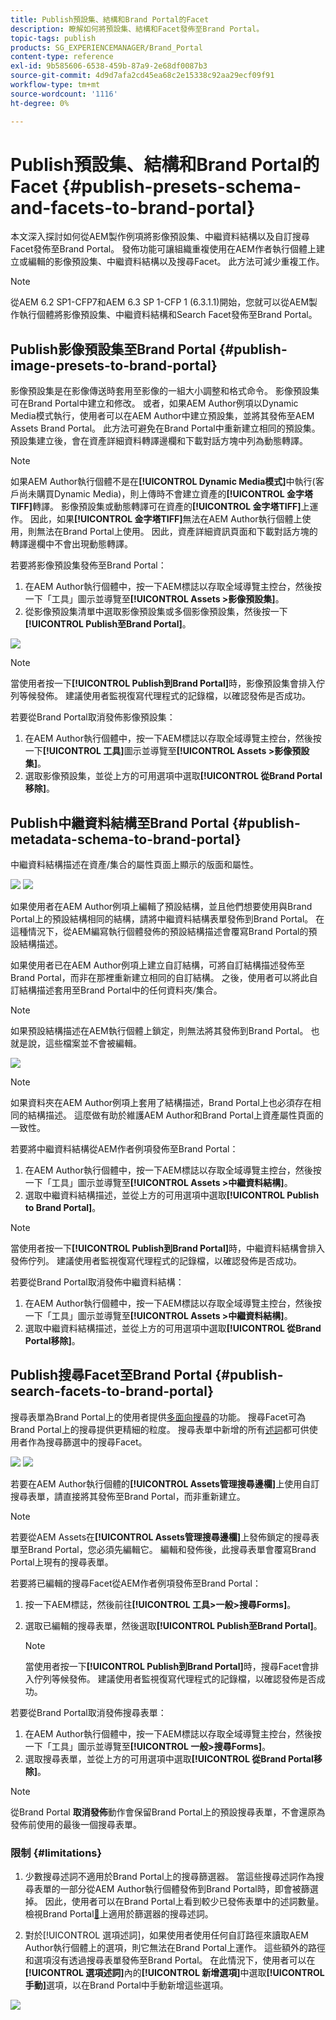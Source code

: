 ```yaml
---
title: Publish預設集、結構和Brand Portal的Facet
description: 瞭解如何將預設集、結構和Facet發佈至Brand Portal。
topic-tags: publish
products: SG_EXPERIENCEMANAGER/Brand_Portal
content-type: reference
exl-id: 9b585606-6538-459b-87a9-2e68df0087b3
source-git-commit: 4d9d7afa2cd45ea68c2e15338c92aa29ecf09f91
workflow-type: tm+mt
source-wordcount: '1116'
ht-degree: 0%

---
```


# Publish預設集、結構和Brand Portal的Facet {#publish-presets-schema-and-facets-to-brand-portal}

本文深入探討如何從AEM製作例項將影像預設集、中繼資料結構以及自訂搜尋Facet發佈至Brand Portal。 發佈功能可讓組織重複使用在AEM作者執行個體上建立或編輯的影像預設集、中繼資料結構以及搜尋Facet。 此方法可減少重複工作。

>[!NOTE]
>
>從AEM 6.2 SP1-CFP7和AEM 6.3 SP 1-CFP 1 (6.3.1.1)開始，您就可以從AEM製作執行個體將影像預設集、中繼資料結構和Search Facet發佈至Brand Portal。

## Publish影像預設集至Brand Portal {#publish-image-presets-to-brand-portal}

影像預設集是在影像傳送時套用至影像的一組大小調整和格式命令。 影像預設集可在Brand Portal中建立和修改。 或者，如果AEM Author例項以Dynamic Media模式執行，使用者可以在AEM Author中建立預設集，並將其發佈至AEM Assets Brand Portal。 此方法可避免在Brand Portal中重新建立相同的預設集。
預設集建立後，會在資產詳細資料轉譯邊欄和下載對話方塊中列為動態轉譯。

>[!NOTE]
>
>如果AEM Author執行個體不是在&#x200B;**[!UICONTROL Dynamic Media模式]**&#x200B;中執行(客戶尚未購買Dynamic Media)，則上傳時不會建立資產的&#x200B;**[!UICONTROL 金字塔TIFF]**&#x200B;轉譯。 影像預設集或動態轉譯可在資產的&#x200B;**[!UICONTROL 金字塔TIFF]**&#x200B;上運作。 因此，如果&#x200B;**[!UICONTROL 金字塔TIFF]**&#x200B;無法在AEM Author執行個體上使用，則無法在Brand Portal上使用。 因此，資產詳細資訊頁面和下載對話方塊的轉譯邊欄中不會出現動態轉譯。

若要將影像預設集發佈至Brand Portal：

1. 在AEM Author執行個體中，按一下AEM標誌以存取全域導覽主控台，然後按一下「工具」圖示並導覽至&#x200B;**[!UICONTROL Assets >影像預設集]**。
1. 從影像預設集清單中選取影像預設集或多個影像預設集，然後按一下&#x200B;**[!UICONTROL Publish至Brand Portal]**。

![](assets/publishpreset.png)

>[!NOTE]
>
>當使用者按一下&#x200B;**[!UICONTROL Publish到Brand Portal]**&#x200B;時，影像預設集會排入佇列等候發佈。 建議使用者監視復寫代理程式的記錄檔，以確認發佈是否成功。

若要從Brand Portal取消發佈影像預設集：

1. 在AEM Author執行個體中，按一下AEM標誌以存取全域導覽主控台，然後按一下&#x200B;**[!UICONTROL 工具]**&#x200B;圖示並導覽至&#x200B;**[!UICONTROL Assets >影像預設集]**。
1. 選取影像預設集，並從上方的可用選項中選取&#x200B;**[!UICONTROL 從Brand Portal移除]**。

## Publish中繼資料結構至Brand Portal {#publish-metadata-schema-to-brand-portal}

中繼資料結構描述在資產/集合的屬性頁面上顯示的版面和屬性。

![](assets/metadata-schema-editor.png) ![](assets/asset-properties-1.png)

如果使用者在AEM Author例項上編輯了預設結構，並且他們想要使用與Brand Portal上的預設結構相同的結構，請將中繼資料結構表單發佈到Brand Portal。 在這種情況下，從AEM編寫執行個體發佈的預設結構描述會覆寫Brand Portal的預設結構描述。

如果使用者已在AEM Author例項上建立自訂結構，可將自訂結構描述發佈至Brand Portal，而非在那裡重新建立相同的自訂結構。 之後，使用者可以將此自訂結構描述套用至Brand Portal中的任何資料夾/集合。

>[!NOTE]
>
>如果預設結構描述在AEM執行個體上鎖定，則無法將其發佈到Brand Portal。 也就是說，這些檔案並不會被編輯。

![](assets/default-schema-form.png)

>[!NOTE]
>
>如果資料夾在AEM Author例項上套用了結構描述，Brand Portal上也必須存在相同的結構描述。 這麼做有助於維護AEM Author和Brand Portal上資產屬性頁面的一致性。

若要將中繼資料結構從AEM作者例項發佈至Brand Portal：

1. 在AEM Author執行個體中，按一下AEM標誌以存取全域導覽主控台，然後按一下「工具」圖示並導覽至&#x200B;**[!UICONTROL Assets >中繼資料結構]**。
1. 選取中繼資料結構描述，並從上方的可用選項中選取&#x200B;**[!UICONTROL Publish to Brand Portal]**。

>[!NOTE]
>
>當使用者按一下&#x200B;**[!UICONTROL Publish到Brand Portal]**&#x200B;時，中繼資料結構會排入發佈佇列。 建議使用者監視復寫代理程式的記錄檔，以確認發佈是否成功。

若要從Brand Portal取消發佈中繼資料結構：

1. 在AEM Author執行個體中，按一下AEM標誌以存取全域導覽主控台，然後按一下「工具」圖示並導覽至&#x200B;**[!UICONTROL Assets >中繼資料結構]**。
1. 選取中繼資料結構描述，並從上方的可用選項中選取&#x200B;**[!UICONTROL 從Brand Portal移除]**。

## Publish搜尋Facet至Brand Portal {#publish-search-facets-to-brand-portal}

搜尋表單為Brand Portal上的使用者提供[多面向搜尋](../using/brand-portal-search-facets.md)的功能。 搜尋Facet可為Brand Portal上的搜尋提供更精細的粒度。 搜尋表單中新增的所有[述詞](https://experienceleague.adobe.com/zh-hant/docs/experience-manager-65/content/assets/administer/search-facets)都可供使用者作為搜尋篩選中的搜尋Facet。

![](assets/property-predicate-removed.png)
![](assets/search-form.png)

若要在AEM Author執行個體的&#x200B;**[!UICONTROL Assets管理搜尋邊欄]**&#x200B;上使用自訂搜尋表單，請直接將其發佈至Brand Portal，而非重新建立。

>[!NOTE]
>
>若要從AEM Assets在&#x200B;**[!UICONTROL Assets管理搜尋邊欄]**&#x200B;上發佈鎖定的搜尋表單至Brand Portal，您必須先編輯它。 編輯和發佈後，此搜尋表單會覆寫Brand Portal上現有的搜尋表單。

若要將已編輯的搜尋Facet從AEM作者例項發佈至Brand Portal：

1. 按一下AEM標誌，然後前往&#x200B;**[!UICONTROL 工具>一般>搜尋Forms]**。
1. 選取已編輯的搜尋表單，然後選取&#x200B;**[!UICONTROL Publish至Brand Portal]**。

   >[!NOTE]
   >
   >當使用者按一下&#x200B;**[!UICONTROL Publish到Brand Portal]**&#x200B;時，搜尋Facet會排入佇列等候發佈。 建議使用者監視復寫代理程式的記錄檔，以確認發佈是否成功。

若要從Brand Portal取消發佈搜尋表單：

1. 在AEM Author執行個體中，按一下AEM標誌以存取全域導覽主控台，然後按一下「工具」圖示並導覽至&#x200B;**[!UICONTROL 一般>搜尋Forms]**。
1. 選取搜尋表單，並從上方的可用選項中選取&#x200B;**[!UICONTROL 從Brand Portal移除]**。

>[!NOTE]
>
>從Brand Portal **取消發佈**&#x200B;動作會保留Brand Portal上的預設搜尋表單，不會還原為發佈前使用的最後一個搜尋表單。

### 限制 {#limitations}

1. 少數搜尋述詞不適用於Brand Portal上的搜尋篩選器。 當這些搜尋述詞作為搜尋表單的一部分從AEM Author執行個體發佈到Brand Portal時，即會被篩選掉。 因此，使用者可以在Brand Portal上看到較少已發佈表單中的述詞數量。 檢視Brand Portal[&#128279;](../using/brand-portal-search-facets.md#list-of-search-predicates)上適用於篩選器的搜尋述詞。

1. 對於[!UICONTROL 選項述詞]，如果使用者使用任何自訂路徑來讀取AEM Author執行個體上的選項，則它無法在Brand Portal上運作。 這些額外的路徑和選項沒有透過搜尋表單發佈至Brand Portal。 在此情況下，使用者可以在&#x200B;**[!UICONTROL 選項述詞]**&#x200B;內的&#x200B;**[!UICONTROL 新增選項]**&#x200B;中選取&#x200B;**[!UICONTROL 手動]**&#x200B;選項，以在Brand Portal中手動新增這些選項。

![](assets/options-predicate-manual.png)
